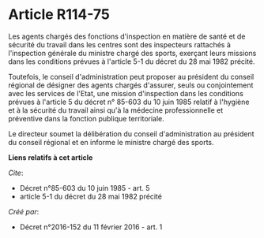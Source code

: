 # Article R114-75

Les agents chargés des fonctions d'inspection en matière de santé et de sécurité du travail dans les centres sont des
inspecteurs rattachés à l'inspection générale du ministre chargé des sports, exerçant leurs missions dans les conditions
prévues à l'article 5-1 du décret du 28 mai 1982 précité. 

Toutefois, le conseil d'administration peut proposer au président du conseil régional de désigner des agents chargés
d'assurer, seuls ou conjointement avec les services de l'Etat, une mission d'inspection dans les conditions prévues à
l'article 5 du décret n° 85-603 du 10 juin 1985 relatif à l'hygiène et à la sécurité du travail ainsi qu'à la médecine
professionnelle et préventive dans la fonction publique territoriale. 

Le directeur soumet la délibération du conseil d'administration au président du conseil régional et en informe le ministre
chargé des sports.

**Liens relatifs à cet article**

_Cite_:

  - Décret n°85-603 du 10 juin 1985 - art. 5
  - article 5-1 du décret du 28 mai 1982 précité

_Créé par_:

  - Décret n°2016-152 du 11 février 2016 - art. 1
